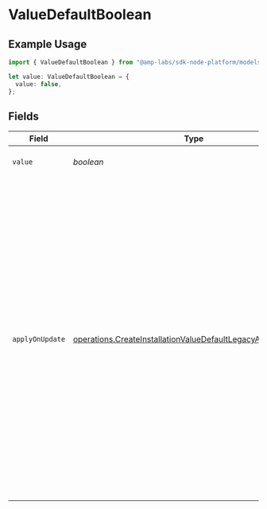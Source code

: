 # ValueDefaultBoolean

## Example Usage

```typescript
import { ValueDefaultBoolean } from "@amp-labs/sdk-node-platform/models/operations";

let value: ValueDefaultBoolean = {
  value: false,
};
```

## Fields

| Field                                                                                                                                                                                                                                                                                                      | Type                                                                                                                                                                                                                                                                                                       | Required                                                                                                                                                                                                                                                                                                   | Description                                                                                                                                                                                                                                                                                                |
| ---------------------------------------------------------------------------------------------------------------------------------------------------------------------------------------------------------------------------------------------------------------------------------------------------------- | ---------------------------------------------------------------------------------------------------------------------------------------------------------------------------------------------------------------------------------------------------------------------------------------------------------- | ---------------------------------------------------------------------------------------------------------------------------------------------------------------------------------------------------------------------------------------------------------------------------------------------------------- | ---------------------------------------------------------------------------------------------------------------------------------------------------------------------------------------------------------------------------------------------------------------------------------------------------------- |
| `value`                                                                                                                                                                                                                                                                                                    | *boolean*                                                                                                                                                                                                                                                                                                  | :heavy_check_mark:                                                                                                                                                                                                                                                                                         | The value to be used as a default.                                                                                                                                                                                                                                                                         |
| `applyOnUpdate`                                                                                                                                                                                                                                                                                            | [operations.CreateInstallationValueDefaultLegacyApplyOnUpdate](../../models/operations/createinstallationvaluedefaultlegacyapplyonupdate.md)                                                                                                                                                               | :heavy_minus_sign:                                                                                                                                                                                                                                                                                         | Whether the default value should be applied when updating a record.<br/>If set to `always`, the default value will be applied when updating a record.<br/>If set to `never`, the default value will not be applied when updating a record,<br/>only when creating a record.<br/>If unspecified, then `always` is assumed.<br/> |